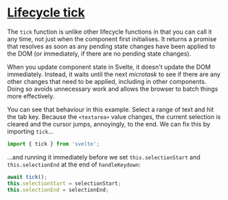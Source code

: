 # [Lifecycle  tick](https://svelte.dev/tutorial/tick)

The `tick` function is unlike other lifecycle functions in that you can call it any time, not just when the component first initialises. It returns a promise that resolves as soon as any pending state changes have been applied to the DOM (or immediately, if there are no pending state changes).

When you update component state in Svelte, it doesn't update the DOM immediately. Instead, it waits until the next _microtask_ to see if there are any other changes that need to be applied, including in other components. Doing so avoids unnecessary work and allows the browser to batch things more effectively.

You can see that behaviour in this example. Select a range of text and hit the tab key. Because the `<textarea>` value changes, the current selection is cleared and the cursor jumps, annoyingly, to the end. We can fix this by importing `tick`...

```js
import { tick } from 'svelte';
```

...and running it immediately before we set `this.selectionStart` and `this.selectionEnd` at the end of `handleKeydown`:

```js
await tick();
this.selectionStart = selectionStart;
this.selectionEnd = selectionEnd;
```